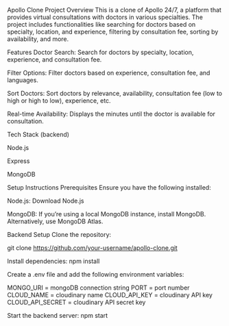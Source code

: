 Apollo Clone Project
Overview
This is a clone of Apollo 24/7, a platform that provides virtual consultations with doctors in various specialties. The project includes functionalities like searching for doctors based on specialty, location, and experience, filtering by consultation fee, sorting by availability, and more.

Features
Doctor Search: Search for doctors by specialty, location, experience, and consultation fee.

Filter Options: Filter doctors based on experience, consultation fee, and languages.

Sort Doctors: Sort doctors by relevance, availability, consultation fee (low to high or high to low), experience, etc.

Real-time Availability: Displays the minutes until the doctor is available for consultation.

Tech Stack (backend)

Node.js

Express

MongoDB


Setup Instructions
Prerequisites
Ensure you have the following installed:

Node.js: Download Node.js

MongoDB: If you’re using a local MongoDB instance, install MongoDB. Alternatively, use MongoDB Atlas.

Backend Setup
Clone the repository:

git clone https://github.com/your-username/apollo-clone.git

Install dependencies:
npm install

Create a .env file and add the following environment variables:

MONGO_URI = mongoDB connection string
PORT = port number
CLOUD_NAME = cloudinary name
CLOUD_API_KEY = cloudinary API key
CLOUD_API_SECRET = cloudinary API secret key

Start the backend server:
npm start
